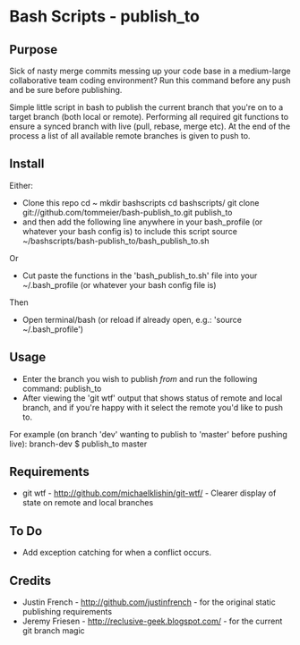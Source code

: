 # Bash Scripts - publish_to

## Purpose

Sick of nasty merge commits messing up your code base in a medium-large collaborative team coding environment? Run this command before any push and be sure before publishing.

Simple little script in bash to publish the current branch that you're on to a target branch (both local or remote). Performing all required git functions to ensure a synced branch with live (pull, rebase, merge etc). At the end of the process a list of all available remote branches is given to push to.
  
## Install

Either: 

 * Clone this repo
		cd ~
		mkdir bashscripts
		cd bashscripts/
		git clone git://github.com/tommeier/bash-publish_to.git publish_to
 * and then add the following line anywhere in your bash_profile (or whatever your bash config is) to include this script
 		source ~/bashscripts/bash-publish_to/bash_publish_to.sh

Or

 * Cut paste the functions in the 'bash_publish_to.sh' file into your ~/.bash_profile (or whatever your bash config file is)

Then

 * Open terminal/bash (or reload if already open, e.g.: 'source ~/.bash_profile')

## Usage

 * Enter the branch you wish to publish *from* and run the following command:
		publish_to <branch you wish to publish to>
 * After viewing the 'git wtf' output that shows status of remote and local branch, and if you're happy with it select the remote you'd like to push to.

For example (on branch 'dev' wanting to publish to 'master' before pushing live):
		branch-dev $ publish_to master
		
## Requirements

 * git wtf - http://github.com/michaelklishin/git-wtf/ - Clearer display of state on remote and local branches

## To Do
 * Add exception catching for when a conflict occurs.

## Credits

 * Justin French - http://github.com/justinfrench - for the original static publishing requirements
 * Jeremy Friesen - http://reclusive-geek.blogspot.com/ - for the current git branch magic

